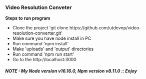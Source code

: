 <h3> Video Resolution Conveter</h3>

<strong> Steps to run program </strong>

<ul>
  <li> Clone the project 'git clone https://github.com/utdevnp/video-resolution-converter.git' </li>
  <li> Make sure you have node install in PC </li>
  <li> Run command 'npm install' </li>
  <li> Make 'uploads' and 'output' directories </li>
  <li> Run command 'npm run start' </li>
  <li> Go to the http://localhost:3000 </li>
</ul>

<h5> NOTE : My Node version v16.16.0, Npm version v8.11.0 ::  Enjoy </h5>

